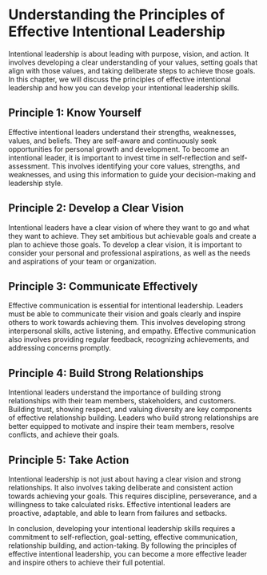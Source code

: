 Understanding the Principles of Effective Intentional Leadership
==========================================================================================================================

Intentional leadership is about leading with purpose, vision, and action. It involves developing a clear understanding of your values, setting goals that align with those values, and taking deliberate steps to achieve those goals. In this chapter, we will discuss the principles of effective intentional leadership and how you can develop your intentional leadership skills.

Principle 1: Know Yourself
--------------------------

Effective intentional leaders understand their strengths, weaknesses, values, and beliefs. They are self-aware and continuously seek opportunities for personal growth and development. To become an intentional leader, it is important to invest time in self-reflection and self-assessment. This involves identifying your core values, strengths, and weaknesses, and using this information to guide your decision-making and leadership style.

Principle 2: Develop a Clear Vision
-----------------------------------

Intentional leaders have a clear vision of where they want to go and what they want to achieve. They set ambitious but achievable goals and create a plan to achieve those goals. To develop a clear vision, it is important to consider your personal and professional aspirations, as well as the needs and aspirations of your team or organization.

Principle 3: Communicate Effectively
------------------------------------

Effective communication is essential for intentional leadership. Leaders must be able to communicate their vision and goals clearly and inspire others to work towards achieving them. This involves developing strong interpersonal skills, active listening, and empathy. Effective communication also involves providing regular feedback, recognizing achievements, and addressing concerns promptly.

Principle 4: Build Strong Relationships
---------------------------------------

Intentional leaders understand the importance of building strong relationships with their team members, stakeholders, and customers. Building trust, showing respect, and valuing diversity are key components of effective relationship building. Leaders who build strong relationships are better equipped to motivate and inspire their team members, resolve conflicts, and achieve their goals.

Principle 5: Take Action
------------------------

Intentional leadership is not just about having a clear vision and strong relationships. It also involves taking deliberate and consistent action towards achieving your goals. This requires discipline, perseverance, and a willingness to take calculated risks. Effective intentional leaders are proactive, adaptable, and able to learn from failures and setbacks.

In conclusion, developing your intentional leadership skills requires a commitment to self-reflection, goal-setting, effective communication, relationship building, and action-taking. By following the principles of effective intentional leadership, you can become a more effective leader and inspire others to achieve their full potential.
